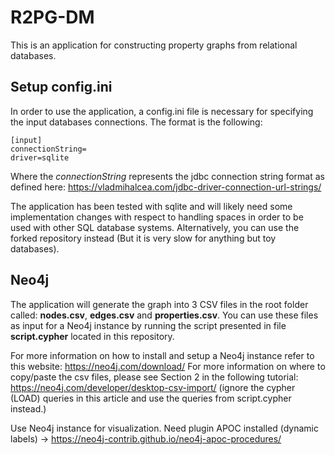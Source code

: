 # R2PG-DM

This is an application for constructing property graphs from relational databases. 

## Setup config.ini
In order to use the application, a config.ini file is necessary for specifying the input databases connections. The format is the following:

```
[input]
connectionString=
driver=sqlite
```

Where the *connectionString* represents the jdbc connection string format as defined here: https://vladmihalcea.com/jdbc-driver-connection-url-strings/

The application has been tested with sqlite and will likely need some implementation changes with respect to handling spaces in order to be used with other SQL database systems. Alternatively, you can use the forked repository instead (But it is very slow for anything but toy databases).

## Neo4j

The application will generate the graph into 3 CSV files in the root folder called: **nodes.csv**, **edges.csv** and **properties.csv**. You can use these files as input for a Neo4j instance by running the script presented in file **script.cypher** located in this repository. 

For more information on how to install and setup a Neo4j instance refer to this website: https://neo4j.com/download/
For more information on where to copy/paste the csv files, please see Section 2 in the following tutorial: https://neo4j.com/developer/desktop-csv-import/ (ignore the cypher (LOAD) queries in this article and use the queries from script.cypher instead.)

Use Neo4j instance for visualization. Need plugin APOC installed (dynamic labels) -> https://neo4j-contrib.github.io/neo4j-apoc-procedures/

